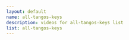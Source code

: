 ```yaml
--- 
layout: default
name: all-tangos-keys
description: videos for all-tangos-keys list
list: all-tangos-keys
---
```


<div class="player">
<div id="player"><!-- "https://www.youtube.com/watch?v={{site.data.lists[page.list][0]}}" --></div>
</div>

